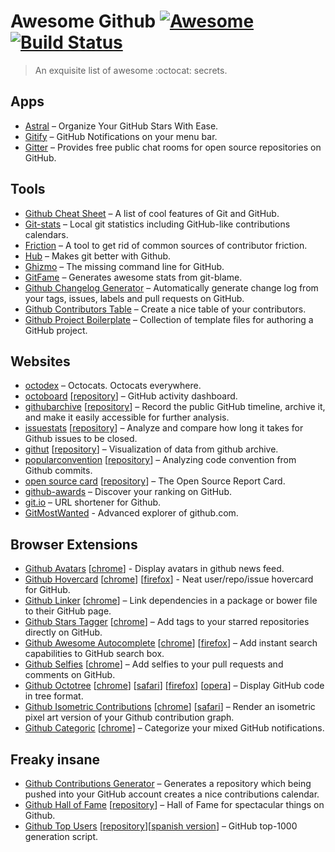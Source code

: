 # Awesome Github [![Awesome](https://cdn.rawgit.com/sindresorhus/awesome/d7305f38d29fed78fa85652e3a63e154dd8e8829/media/badge.svg)](https://github.com/sindresorhus/awesome) [![Build Status](https://img.shields.io/travis/Kikobeats/awesome-github/master.svg?style=flat-square)](https://travis-ci.org/Kikobeats/awesome-github)

> An exquisite list of awesome :octocat: secrets.

## Apps

+ [Astral](http://astralapp.com) – Organize Your GitHub Stars With Ease.
+ [Gitify](https://github.com/ekonstantinidis/gitify) – GitHub Notifications on your menu bar.
+ [Gitter](https://gitter.im) – Provides free public chat rooms for open source repositories on GitHub.

## Tools

+ [Github Cheat Sheet](https://github.com/tiimgreen/github-cheat-sheet#readme) – A list of cool features of Git and GitHub.
+ [Git-stats](https://github.com/IonicaBizau/git-stats) – Local git statistics including GitHub-like contributions calendars.
+ [Friction](https://github.com/rafalchmiel/friction) – A tool to get rid of common sources of contributor friction.
+ [Hub](https://hub.github.com) – Makes git better with Github.
+ [Ghizmo](https://github.com/jlevy/ghizmo) – The missing command line for GitHub.
+ [GitFame](https://github.com/oleander/git-fame-rb) – Generates awesome stats from git-blame.
+ [Github Changelog Generator](https://github.com/skywinder/github-changelog-generator) – Automatically generate change log from your tags, issues, labels and pull requests on GitHub.
+ [Github Contributors Table](https://github.com/stoeffel/gh-contributors-table) – Create a nice table of your contributors.
+ [Github Project Boilerplate](https://github.com/cez-aug/github-project-boilerplate) – Collection of template files for authoring a GitHub project.

## Websites

+ [octodex](https://octodex.github.com/) – Octocats. Octocats everywhere.
+ [octoboard](http://octoboard.com) [[repository](https://github.com/KuiKui/Octoboard)] – GitHub activity dashboard.
+ [githubarchive](https://www.githubarchive.org/) [[repository](https://github.com/igrigorik/githubarchive.org)] – Record the public GitHub timeline, archive it, and make it easily accessible for further analysis.
+ [issuestats](http://issuestats.com) [[repository](https://github.com/hstove/issue_stats)] – Analyze and compare how long it takes for Github issues to be closed.
+ [githut](http://githut.info) [[repository](https://github.com/littleark/githut/)] – Visualization of data from github archive.
+ [popularconvention](http://sideeffect.kr/popularconvention) [[repository](https://github.com/outsideris/popularconvention)] – Analyzing code convention from Github commits.
+ [open source card](https://osrc.dfm.io) [[repository](https://github.com/dfm/osrc)] – The Open Source Report Card.
+ [github-awards](http://github-awards.com) – Discover your ranking on GitHub.
+ [git.io](http://git.io) – URL shortener for Github.
+ [GitMostWanted](http://gitmostwanted.com) - Advanced explorer of github.com.

## Browser Extensions

+ [Github Avatars](https://github.com/anasnakawa/chrome-github-avatars) [[chrome](https://chrome.google.com/webstore/detail/avatars-for-github/pgjmdbklnfklcjfbonjfkdhaonlfogbb)] - Display avatars in github news feed.
+ [Github Hovercard](https://github.com/Justineo/github-hovercard) [[chrome](https://chrome.google.com/webstore/detail/github-hovercard/mmoahbbnojgkclgceahhakhnccimnplk)] [[firefox](https://addons.mozilla.org/en-US/firefox/addon/github-hovercard/)] - Neat user/repo/issue hovercard for GitHub.
+ [Github Linker](https://github.com/octo-linker/chrome-extension) [[chrome](https://chrome.google.com/webstore/detail/octo-linker/jlmafbaeoofdegohdhinkhilhclaklkp)] – Link dependencies in a package or bower file to their GitHub page.
+ [Github Stars Tagger](https://github.com/artisologic/github-stars-tagger) [[chrome](https://chrome.google.com/webstore/detail/github-stars-tagger/aaihhjepepgajmehjdmfkofegfddcabc)] – Add tags to your starred repositories directly on GitHub.
+ [Github Awesome Autocomplete](https://github.algolia.com/) [[chrome](https://chrome.google.com/webstore/detail/github-awesome-autocomple/djkfdjpoelphhdclfjhnffmnlnoknfnd)] [[firefox](https://addons.mozilla.org/en-US/firefox/addon/github-awesome-autocomplete/)] – Add instant search capabilities to GitHub search box.
+ [Github Selfies](https://github.com/thieman/github-selfies) [[chrome](https://chrome.google.com/webstore/detail/github-selfies/ldnpkdnkgkogfnahcnldaedcoadjbkbl)] – Add selfies to your pull requests and comments on GitHub.
+ [Github Octotree](https://github.com/buunguyen/octotree) [[chrome](https://chrome.google.com/webstore/detail/octotree/bkhaagjahfmjljalopjnoealnfndnagc)] [[safari](https://github.com/buunguyen/octotree#install-on-safari)] [[firefox](https://addons.mozilla.org/en-US/firefox/addon/octotree/)] [[opera](https://addons.opera.com/en/extensions/details/octotree/)] – Display GitHub code in tree format.
+ [Github Isometric Contributions](https://github.com/jasonlong/isometric-contributions) [[chrome](https://chrome.google.com/webstore/detail/isometric-contributions/mjoedlfflcchnleknnceiplgaeoegien?hl=en&gl=US)] [[safari](https://github.com/jasonlong/isometric-contributions/blob/master/safari/isometric-contributions.safariextz?raw=true)] – Render an isometric pixel art version of your Github contribution graph.
+ [Github Categoric](https://github.com/ozlerhakan/categoric) [[chrome](https://chrome.google.com/webstore/detail/github-categoric/gbfpmfhnfmobaichcfnhdobencecomhg)] – Categorize your mixed GitHub notifications.

## Freaky insane

+ [Github Contributions Generator](https://github.com/IonicaBizau/github-contributions) – Generates a repository which being pushed into your GitHub account creates a nice contributions calendar.
+ [Github Hall of Fame](https://halls-of-fame.github.io/github/) [[repository](https://github.com/halls-of-fame/github)] – Hall of Fame for spectacular things on Github.
+ [Github Top Users](https://gist.github.com/paulmillr/2657075/) [[repository](https://github.com/paulmillr/top-github-users)][[spanish version](https://github.com/JJ/top-github-users-data/blob/master/formatted/top-alt-Spain.md)] – GitHub top-1000 generation script.

